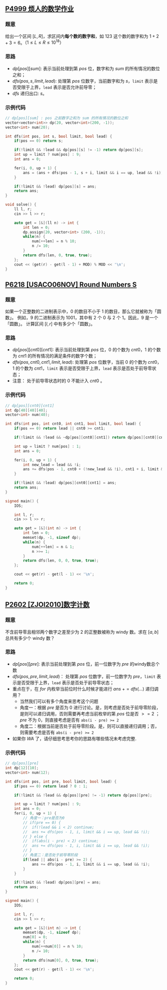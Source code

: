 ## [P4999 烦人的数学作业](https://www.luogu.com.cn/problem/P4999)

### 题意

给出一个区间 $[L, R]$，求区间内**每个数的数字和**，如 $123$ 这个数的数字和为 $1+2+3=6$。$（1 ≤ L ≤ R ≤ 10^{18}）$

### 思路

- $dp[pos][sum]$: 表示当前处理到第 $pos$ 位，数字和为 $sum$ 的所有情况的数位之和；
- $dfs(pos, s, limit, lead)$: 处理第 $pos$ 位数字，当前数字和为 $s$，`limit` 表示是否受限于上界，`lead` 表示是否允许前导零；
- $dfs$ 递归出口: $s$。


### 示例代码

```cpp
// dp[pos][sum] : pos 之前数字之和为 sum 的所有情况的数位之和
vector<vector<int>> dp(20, vector<int>(200, -1));
vector<int> num(20);

int dfs(int pos, int s, bool limit, bool lead) {
	if(pos == 0) return s;

	if(!limit && !lead && dp[pos][s] != -1) return dp[pos][s];
	int up = limit ? num[pos] : 9;
	int ans = 0;

	fer(i, 0, up + 1) {
		ans = (ans + dfs(pos - 1, s + i, limit && i == up, lead && !i)) % MOD;
	}

	if(!limit && !lead) dp[pos][s] = ans;
	return ans;
}

void solve() {
    ll l, r;
    cin >> l >> r;

    auto get = [&](ll n) -> int {
    	int len = 0;
    	dp.assign(20, vector<int> (200, -1));
    	while(n) {
    		num[++len] = n % 10;
    		n /= 10;
    	}
    	return dfs(len, 0, true, true);
    };
    cout << (get(r) - get(l - 1) + MOD) % MOD << '\n';
}
```


## [P6218 [USACO06NOV] Round Numbers S](https://www.luogu.com.cn/problem/P6218)

### 题意

如果一个正整数的二进制表示中，$0$ 的数目不小于 $1$ 的数目，那么它就被称为「圆数」。
例如，9 的二进制表示为 1001，其中有 2 个 0 与 2 个 1。因此，9 是一个「圆数」。
计算区间 $[l,r]$ 中有多少个「圆数」。

### 思路

- $dp[pos][cnt0][cnt1]$: 表示当前处理到第 $pos$ 位，$0$ 的个数为 $cnt0$，$1$ 的个数为 $cnt1$ 的所有情况的满足条件的数字个数；
- $dfs(pos, cnt0, cnt1, limit, lead)$: 处理第 $pos$ 位数字，当前 $0$ 的个数为 $cnt0$，$1$ 的个数为 $cnt1$，`limit` 表示是否受限于上界，`lead` 表示是否处于前导零状态；
- 注意： 处于前导零状态时的 $0$ 不能计入 $cnt0$ 。

### 示例代码

```cpp
// dp[pos][cnt0][cnt1]
int dp[40][40][40];
vector<int> num(40);

int dfs(int pos, int cnt0, int cnt1, bool limit, bool lead) {
	if(pos == 0) return lead || cnt0 >= cnt1;

	if(!limit && !lead && ~dp[pos][cnt0][cnt1]) return dp[pos][cnt0][cnt1];

	int up = limit ? num[pos] : 1;
	int ans = 0;

	fer(i, 0, up + 1) {
		int new_lead = lead && !i;
		ans += dfs(pos - 1, cnt0 + (!new_lead && !i), cnt1 + i, limit && i == up, new_lead);
	}

	if(!limit && !lead) dp[pos][cnt0][cnt1] = ans;
	return ans;
}

signed main() {
    IOS;

    int l, r;
    cin >> l >> r;

    auto get = [&](int n) -> int {
    	int len = 0;
    	memset(dp, -1, sizeof dp);
    	while(n) {
    		num[++len] = n & 1;
    		n >>= 1;
    	}
    	return dfs(len, 0, 0, true, true);
    };

    cout << get(r) - get(l - 1) << '\n';

    return 0;
}
```


## [P2602 [ZJOI2010]数字计数](https://www.luogu.com.cn/problem/P2602)

### 题意

不含前导零且相邻两个数字之差至少为 2 的正整数被称为 windy 数。求在 $[a, b]$ 总共有多少个 windy 数？

### 思路

- $dp[pos][pre]$: 表示当前处理到第 $pos$ 位，前一位数字为 $pre$ 的windy数总个数
- $dfs(pos, pre, limit, lead)$： 处理第 $pos$ 位数字，前一位数字为 $pre$，`limit` 表示是否受限于上界，`lead` 表示是否处于前导零状态；
- 重点在于，在 $for$ 内枚举当前位时什么时候才能进行 $ans\ += dfs(...)$ 递归调用？
	- 当然我们可以有多个角度来思考这个问题
	- 角度一：根据 $pre$ 是否为 $0$ 进行讨论。是，则考虑是否处于前导零阶段，是则可以递归调用，否则需要再考虑当前枚举的第 $pos$ 位是否 $>=2$ ；$pre$ 不为 $0$，则直接考虑是否有 `abs(i - pre) >= 2`
	- 角度二：根据当前是否处于前导零阶段。是，则可以直接递归调用；否，则需要考虑是否有 `abs(i - pre) >= 2`
- 如果你 $WA$ 了，请仔细思考思考你的思路有哪些情况未考虑完整.

### 示例代码

```cpp
// dp[pos][pre]
int dp[12][10];
vector<int> num(12);

int dfs(int pos, int pre, bool limit, bool lead) {
	if(pos == 0) return lead ? 0 : 1;

	if(!limit && !lead && dp[pos][pre] != -1) return dp[pos][pre];

	int up = limit ? num[pos] : 9;
	int ans = 0;
	fer(i, 0, up + 1) {
		// 角度一：pre是否为0
		// if(pre == 0) {
		// 	if(!lead && i < 2) continue;
		// 	ans += dfs(pos - 1, i, limit && i == up, lead && !i);
		// } else {
		// 	if(abs(i - pre) < 2) continue;
		// 	ans += dfs(pos - 1, i, limit && i == up, lead && !i);
		// }
		// 角度二：是否处于前导零阶段
		if(lead || abs(i - pre) >= 2) {
			ans += dfs(pos - 1, i, limit && i == up, lead && !i);
		}
	}

	if(!limit && !lead) dp[pos][pre] = ans;
	return ans;
}

signed main() {
    IOS;

    int l, r;
    cin >> l >> r;

    auto get = [&](int n) -> int {
    	memset(dp, -1, sizeof dp);
    	num[0] = 0;
    	while(n) {
    		num[++num[0]] = n % 10;
    		n /= 10;
    	}
    	return dfs(num[0], 0, true, true);
    };
    cout << get(r) - get(l - 1) << '\n';

    return 0;
}
```